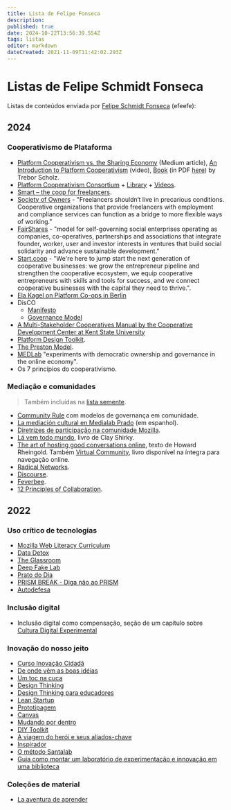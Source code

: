 ```yaml
---
title: Lista de Felipe Fonseca
description: 
published: true
date: 2024-10-22T13:56:39.554Z
tags: listas
editor: markdown
dateCreated: 2021-11-09T11:42:02.293Z
---
```


# Listas de Felipe Schmidt Fonseca

Listas de conteúdos enviada por [Felipe Schmidt Fonseca](/pessoas/felipe-fonseca) (efeefe):

## 2024

### Cooperativismo de Plataforma

- [Platform Cooperativism vs. the Sharing Economy](https://medium.com/@trebors/platform-cooperativism-vs-the-sharing-economy-2ea737f1b5ad) (Medium article), [An Introduction to Platform Cooperativism](https://archive.org/details/scholz-pc-course-platform-coop-intro-week-3) (video), [Book](https://rosalux.org.br/en/platform-cooperativism/) (in PDF [here](https://rosalux.org.br/wp-content/uploads/2016/06/scholz_platformcooperativism_2016.pdf)) by Trebor Scholz.
- [Platform Cooperativism Consortium](https://platform.coop/) + [Library](https://resources.platform.coop/) + [Videos](https://www.youtube.com/@platformcooperativism5678/featured).
- [Smart – the coop for freelancers](https://smart-eg.de/). 
- [Society of Owners](https://societyofowners.com/) - "Freelancers shouldn‘t live in precarious conditions. Cooperative organizations that provide freelancers with employment and compliance services can function as a bridge to more flexible ways of working."
- [FairShares](https://www.fairshares.coop/) - "model for self-governing social enterprises operating as companies, co-operatives, partnerships and associations that integrate founder, worker, user and investor interests in ventures that build social solidarity and advance sustainable development."
- [Start.coop](https://www.start.coop/) - "We're here to jump start the next generation of cooperative businesses: we grow the entrepreneur pipeline and strengthen the cooperative ecosystem, we equip cooperative entrepreneurs with skills and tools for success, and we connect cooperative businesses with the capital they need to thrive.".
- [Ela Kagel on Platform Co-ops in Berlin](https://www.youtube.com/watch?v=XqMdICVqtiQ)
- DisCO
	- [Manifesto](https://manifesto.disco.coop/)
	- [Governance Model](https://wiki.guerrillamediacollective.org/index.php/Distributed_Cooperative_Organization_(DisCO)_Governance_Model_V_3.0)
- [A Multi-Stakeholder Cooperatives Manual by the Cooperative Development Center at Kent State University](https://www.slideshare.net/trebor/a-multistakeholder-cooperatives-manual-by-the-cooperative-development-center-at-kent-state-university)
- [Platform Design Toolkit](https://www.boundaryless.io/pdt-toolkit/).
- [The Preston Model](https://thenextsystem.org/the-preston-model).
- [MEDLab](https://www.colorado.edu/lab/medlab/) "experiments with democratic ownership and governance in the online economy".
- Os 7 princípios do cooperativismo.

### Mediação e comunidades

> Também incluídas na [lista semente](/listas/semente).

- [Community Rule](/recursos/community-rule) com modelos de governança em comunidade.
- [La mediación cultural en Medialab Prado](/recursos/mediacion-cultural-medialab-prado) (em espanhol).
- [Diretrizes de participação na comunidade Mozilla](/recursos/diretrizes-participacao-mozilla).
- [Lá vem todo mundo](/recursos/la-vem-todo-mundo), livro de Clay Shirky.
- [The art of hosting good conversations online](/recursos/art-hosting-conversations-online), texto de Howard Rheingold. Também [Virtual Community](/recursos/virtual-community), livro disponível na íntegra para navegação online.
- [Radical Networks](/recursos/radical-networks).
- [Discourse](/recursos/discourse).
- [Feverbee](/recursos/feverbee).
- [12 Principles of Collaboration](/recursos/12-principles-collaboration).




## 2022
 
### Uso crítico de tecnologias 

 - [Mozilla Web Literacy Curriculum](/recursos/mozilla-web-literacy)
 - [Data Detox](/recursos/data-detox-kit)
 - [The Glassroom](/recursos/glassroom)
 - [Deep Fake Lab](/recursos/deep-fake-lab)
 - [Prato do Dia](/recursos/prato-do-dia)
 - [PRISM BREAK - Diga não ao PRISM](/recursos/prism-break)
 - [Autodefesa](/recursos/autodefesa)
 
### Inclusão digital
 
 - Inclusão digital como compensação, seção de um capítulo sobre [Cultura Digital Experimental](/recursos/ff-cultura-digital-experimental)
 
### Inovação do nosso jeito

 - [Curso Inovação Cidadã](/recursos/curso-inovacao-cidada)
 - [De onde vêm as boas idéias](/recursos/de-onde-vem-as-boas-ideias)
 - [Um toc na cuca](/recursos/um-toc-na-cuca)
 - [Design Thinking](/recursos/design-thinking)
 - [Design Thinking para educadores](/recursos/design-thinking-educadores)
 - [Lean Startup](/recursos/lean-startup)
 - [Prototipagem](/recursos/prototipagem)
 - [Canvas](/recursos/canvas)
 - [Mudando por dentro](/recursos/mudando-por-dentro)
 - [DIY Toolkit](/recursos/diy-toolkit)
 - [A viagem do herói e seus aliados-chave](/recursos/a-viagem-do-heroi)
 - [Inspirador](/recursos/inspirador)
 - [O método Santalab](/recursos/santalab)
 - [Guia como montar um laboratório de experimentação e innovação em uma biblioteca](/recursos/laboratorio-biblioteca)

### Coleções de material

 - [La aventura de aprender](/recursos/la-aventura-de-aprender)
 
 
 
 
 
 
 
 
 
 
 